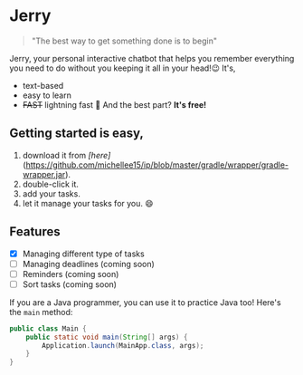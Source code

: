 # Jerry
> "The best way to get something done is to begin"

Jerry, your personal interactive chatbot that helps you remember everything you need to do without you keeping it all in your head!😉
It's,
- text-based
- easy  to learn
- ~~FAST~~ lightning fast 🤩
And the best part? **It's free!**

## Getting started is easy, 
1. download it from *[here]*(https://github.com/michellee15/ip/blob/master/gradle/wrapper/gradle-wrapper.jar).
2. double-click it.
3. add your tasks.
4. let it manage your tasks for you. 😄

## Features 
- [x] Managing different type of tasks
- [ ] Managing deadlines (coming soon)
- [ ] Reminders (coming soon)
- [ ] Sort tasks (coming soon)

If you are a Java programmer, you can use it to practice Java too! Here's the `main` method:
```java
public class Main {
    public static void main(String[] args) {
        Application.launch(MainApp.class, args);
    }
}

